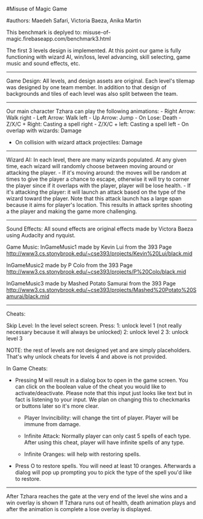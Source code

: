 #Misuse of Magic Game

#authors: Maedeh Safari, Victoria Baeza, Anika Martin

This benchmark is deplyed to: misuse-of-magic.firebaseapp.com/benchmark3.html

The first 3 levels design is implemented. 
At this point our game is fully functioning with wizard AI, win/loss, level advancing, skill selecting, game music and sound effects, etc.

------------------------------------------------------------
Game Design:
  All levels, and design assets are original. 
  Each level's tilemap was designed by one team member. In addition to that design of backgrounds and tiles of each level was also split between the team.

------------------------------------------------------------

Our main character Tzhara can play the following animations:
	- Right Arrow: 				                          Walk right
	- Left Arrow: 				                          Walk left
	- Up Arrow:					                            Jump
	- On Lose:					                            Death
	- Z/X/C + Right:			                          Casting a spell right
	- Z/X/C + left: 			                          Casting a spell left
	- On overlap with wizards:	                    Damage
  - On collision with wizard attack projectiles:  Damage

------------------------------------------------------------

Wizard AI:
  In each level, there are many wizards populated. At any given time, each wizard will randomly choose between moving around or attacking the player.
    - If it's moving around: the moves will be random at times to give the player a chance to 
      escape, otherwise it will try to corner the player since if it overlaps with the player, player will be lose health.
    - If it's attacking the player: it will launch an attack based on the type of the wizard 
      toward the player. Note that this attack launch has a large span because it aims for player's location. This results in attack sprites shooting a the player and making the game more challenging.

------------------------------------------------------------

Sound Effects:
  All sound effects are original effects made by Victora Baeza using Audacity and nyquist.

Game Music: 
  InGameMusic1 made by Kevin Lui from the 393 Page
  http://www3.cs.stonybrook.edu/~cse393/projects/Kevin%20Lui/black.mid

  InGameMusic2 made by P Colo from the 393 Page
  http://www3.cs.stonybrook.edu/~cse393/projects/P%20Colo/black.mid

  InGameMusic3 made by Mashed Potato Samurai from the 393 Page
  http://www3.cs.stonybrook.edu/~cse393/projects/Mashed%20Potato%20Samurai/black.mid

------------------------------------------------------------

Cheats:

Skip Level:
  In the level select screen. Press:
  1: unlock level 1 (not really necessary because it will always be unlocked)
  2: unlock level 2 
  3: unlock level 3


  NOTE: the rest of levels are not designed yet and are simply placeholders. That's why unlock cheats for levels 4 and above is not provided.


In Game Cheats:

  - Pressing M will result in a dialog box to open in the game screen. You can click on the 
    boolean value of the cheat you would like to activate/deactivate. Please note that this input just looks like text but in fact is listening to your input. We plan on changing this to checkmarks or buttons later so it's more clear.

    -  Player Invincibility: will change the tint of player. Player will be immune from damage.

    - Infinite Attack: Normally player can only cast 5 spells of each type. After using this
    cheat, player will have infinite spells of any type.

    - Infinite Oranges: will help with restoring spells.

  - Press O to restore spells. You will need at least 10 oranges. 
    Afterwards a dialog will pop up prompting you to pick the type of the spell you'd like to restore.
------------------------------------------------------------


After Tzhara reaches the gate at the very end of the level she wins and a win overlay is shown
If Tzhara runs out of health, death animation plays and after the animation is complete a lose overlay is displayed.